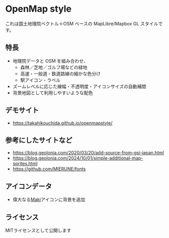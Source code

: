 # OpenMap style

これは国土地理院ベクトル＋OSM ベースの MapLibre/Mapbox GL スタイルです。

## 特長

- 地理院データと OSM を組み合わせ、  
  - 森林／芝地／ゴルフ場などの緑地
  - 高速・一般道・鉄道路線の細かな色分け
  - 駅アイコン・ラベル
- ズームレベルに応じた線幅・不透明度・アイコンサイズの自動補間
- 背景地図として利用しやすいような配色

## デモサイト

- https://takahikouchida.github.io/openmapstyle/

## 参考にしたサイトなど
- https://blog.geolonia.com/2020/03/20/add-source-from-gsi-japan.html
- https://blog.geolonia.com/2024/10/01/simple-additional-map-sprites.html
- https://github.com/MIERUNE/fonts

## アイコンデータ
- 偉大なる[Maki](https://labs.mapbox.com/maki-icons/)アイコンに背景を追加

## ライセンス

MITライセンスとして公開します

